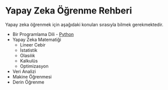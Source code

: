 # Yapay Zeka Öğrenme Rehberi
Yapay zeka öğrenmek için aşağıdaki konuları sırasıyla bilmek gerekmektedir.
* Bir Programlama Dili - [Python](1_python-programming/readme.md)
* Yapay Zeka Matematiği
  * Lineer Cebir
  * İstatistik
  * Olasılık
  * Kalkulüs
  * Optimizasyon
* Veri Analizi
* Makine Öğrenmesi
* Derin Öğrenme